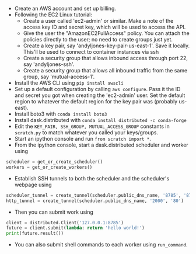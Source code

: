  * Create an AWS account and set up billing.
 * Following the EC2 Linux tutorial: 
    * Create a user called 'ec2-admin' or similar. Make a note of the access key ID and secret key, which will be used to access the API.
    * Give the user the "AmazonEC2FullAccess" policy. You can attach the policies directly to the user; no need to create groups just yet. 
    * Create a key pair, say 'andyljones-key-pair-us-east-1'. Save it locally. This'll be used to connect to container instances via ssh
    * Create a security group that allows inbound access through port 22, say 'andyljones-ssh'. 
    * Create a security group that allows all inbound traffic from the same group, say 'mutual-access-1'.
 * Install the AWS CLI using `pip install awscli`
 * Set up a default configuration by calling `aws configure`. Pass it the ID and secret you got when creating the 'ec2-admin' user. Set the default region to whatever the default region for the key pair was (probably us-east).
 * Install boto3 with `conda install boto3`
 * Install dask.distributed with `conda install distributed -c conda-forge`
 * Edit the `KEY_PAIR, SSH_GROUP, MUTUAL_ACCESS_GROUP` constants in `scratch.py` to match whatever you called your keys/groups.
 * Start an ipython console and run `from scratch import *`. 
 * From the ipython console, start a dask.distributed scheduler and worker using
 
 ```python
 scheduler = get_or_create_scheduler()
 workers = get_or_create_workers()
 ```
 
 * Establish SSH tunnels to both the scheduler and the scheduler's webpage using
 
 ```python
 scheduler_tunnel = create_tunnel(scheduler.public_dns_name, '8785', '8785')
 http_tunnel = create_tunnel(scheduler.public_dns_name, '2000', '80')
 ```
 
 * Then you can submit work using 
 
 ```python
 client = distributed.Client('127.0.0.1:8785')
 future = client.submit(lambda: return 'hello world!')
 print(future.result())
 ```

 * You can also submit shell commands to each worker using ```run_command```.
    